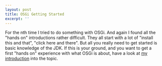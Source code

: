 ```yaml
---
layout: post
title: OSGi Getting Started
excerpt: ''
---
```


For the nth time I tried to do something with OSGi. And again I found all the "hands on" introductions rather difficult. They all start with a lot of "install this and that", "click here and there". But all you really need to get started is basic knowledge of the JDK. If this is your ground, and you want to get a first "hands on" experience with what OSGi is about, have a look at [my introduction](osgi-getting-started/) into the topic. 